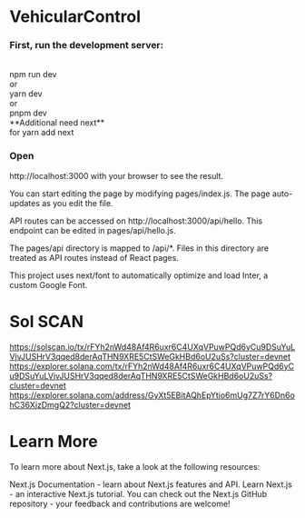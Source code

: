 # VehicularControl

### First, run the development server:
<br>
npm run dev<br>
or<br>
yarn dev<br>
 or<br>
pnpm dev<br>
**Additional need next** <br>
for yarn add next
<br>

### Open 
http://localhost:3000 with your browser to see the result.

You can start editing the page by modifying pages/index.js. The page auto-updates as you edit the file.

API routes can be accessed on http://localhost:3000/api/hello. This endpoint can be edited in pages/api/hello.js.

The pages/api directory is mapped to /api/*. Files in this directory are treated as API routes instead of React pages.

This project uses next/font to automatically optimize and load Inter, a custom Google Font.

# Sol SCAN

https://solscan.io/tx/rFYh2nWd48Af4R6uxr6C4UXqVPuwPQd6yCu9DSuYuLVjvJUSHrV3qqed8derAqTHN9XRE5CtSWeGkHBd6oU2uSs?cluster=devnet <br>
https://explorer.solana.com/tx/rFYh2nWd48Af4R6uxr6C4UXqVPuwPQd6yCu9DSuYuLVjvJUSHrV3qqed8derAqTHN9XRE5CtSWeGkHBd6oU2uSs?cluster=devnet<br>
https://explorer.solana.com/address/GyXt5EBitAQhEpYtio6mUg7Z7rY6Dn6ohC36XjzDmgQ2?cluster=devnet <br>

# Learn More
To learn more about Next.js, take a look at the following resources:

Next.js Documentation - learn about Next.js features and API.
Learn Next.js - an interactive Next.js tutorial.
You can check out the Next.js GitHub repository - your feedback and contributions are welcome!


